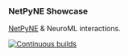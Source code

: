### NetPyNE Showcase

[NetPyNE](https://netpyne.org) & NeuroML interactions.

[![Continuous builds](https://github.com/OpenSourceBrain/NetPyNEShowcase/actions/workflows/ci.yml/badge.svg)](https://github.com/OpenSourceBrain/NetPyNEShowcase/actions/workflows/ci.yml)
